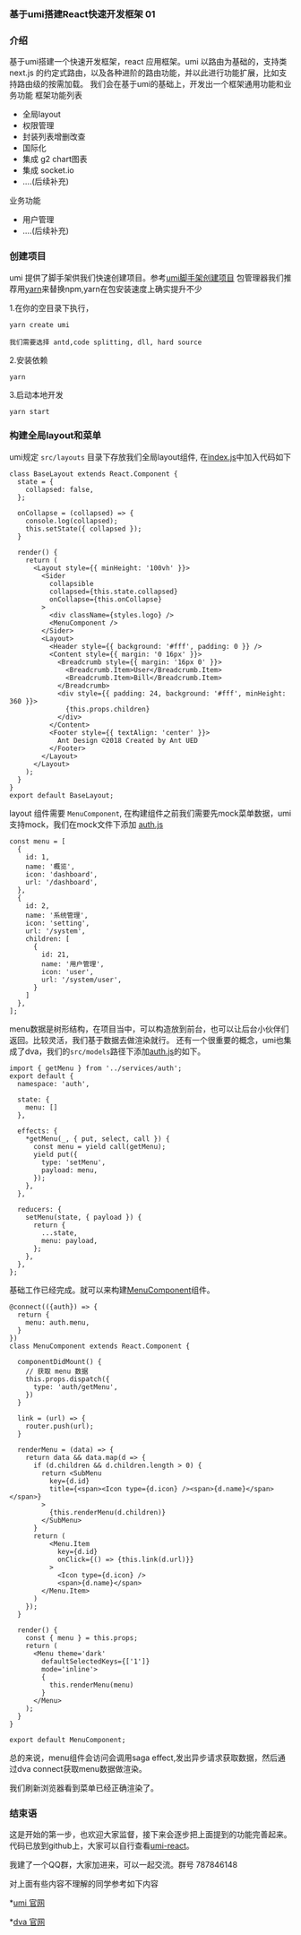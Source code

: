 ### 基于umi搭建React快速开发框架 01

### 介绍
基于umi搭建一个快速开发框架，react 应用框架。umi 以路由为基础的，支持类 next.js 的约定式路由，以及各种进阶的路由功能，并以此进行功能扩展，比如支持路由级的按需加载。
我们会在基于umi的基础上，开发出一个框架通用功能和业务功能
框架功能列表
* 全局layout
* 权限管理
* 封装列表增删改查
* 国际化
* 集成 g2 chart图表
* 集成 socket.io
* ....(后续补充)

业务功能
* 用户管理
* ....(后续补充)
### 创建项目
umi 提供了脚手架供我们快速创建项目。参考[umi脚手架创建项目](https://umijs.org/zh/guide/create-umi-app.html)
包管理器我们推荐用[yarn](https://yarn.bootcss.com/)来替换npm,yarn在包安装速度上确实提升不少

1.在你的空目录下执行，
```
yarn create umi

我们需要选择 antd,code splitting, dll, hard source
```
2.安装依赖
```
yarn
```
3.启动本地开发
```
yarn start
```

### 构建全局layout和菜单
umi规定 `src/layouts` 目录下存放我们全局layout组件, 在[index.js](https://github.com/jiechud/umi-react/blob/master/src/layouts/index.js)中加入代码如下
```
class BaseLayout extends React.Component {
  state = {
    collapsed: false,
  };

  onCollapse = (collapsed) => {
    console.log(collapsed);
    this.setState({ collapsed });
  }

  render() {
    return (
      <Layout style={{ minHeight: '100vh' }}>
        <Sider
          collapsible
          collapsed={this.state.collapsed}
          onCollapse={this.onCollapse}
        >
          <div className={styles.logo} />
          <MenuComponent />
        </Sider>
        <Layout>
          <Header style={{ background: '#fff', padding: 0 }} />
          <Content style={{ margin: '0 16px' }}>
            <Breadcrumb style={{ margin: '16px 0' }}>
              <Breadcrumb.Item>User</Breadcrumb.Item>
              <Breadcrumb.Item>Bill</Breadcrumb.Item>
            </Breadcrumb>
            <div style={{ padding: 24, background: '#fff', minHeight: 360 }}>
              {this.props.children}
            </div>
          </Content>
          <Footer style={{ textAlign: 'center' }}>
            Ant Design ©2018 Created by Ant UED
          </Footer>
        </Layout>
      </Layout>
    );
  }
}
export default BaseLayout;
```
layout 组件需要 `MenuComponent`, 
在构建组件之前我们需要先mock菜单数据，umi支持mock，我们在mock文件下添加 [auth.js](https://github.com/jiechud/umi-react/blob/master/mock/auth.js)
```
const menu = [
  {
    id: 1,
    name: '概览',
    icon: 'dashboard',
    url: '/dashboard',
  },
  {
    id: 2,
    name: '系统管理',
    icon: 'setting',
    url: '/system',
    children: [
      {
        id: 21,
        name: '用户管理',
        icon: 'user',
        url: '/system/user',
      }
    ]
  },
];
```
menu数据是树形结构，在项目当中，可以构造放到前台，也可以让后台小伙伴们返回。比较灵活，我们基于数据去做渲染就行。
还有一个很重要的概念，umi也集成了dva，我们的`src/models`路径下添加[auth.js](https://github.com/jiechud/umi-react/blob/master/src/models/auth.js)的如下。
```
import { getMenu } from '../services/auth';
export default {
  namespace: 'auth',

  state: {
    menu: []
  },

  effects: {
    *getMenu(_, { put, select, call }) {
      const menu = yield call(getMenu);
      yield put({
        type: 'setMenu',
        payload: menu,
      });
    },
  },

  reducers: {
    setMenu(state, { payload }) {
      return {
        ...state,
        menu: payload,
      };
    },
  },
};

```

基础工作已经完成。就可以来构建[MenuComponent](https://github.com/jiechud/umi-react/blob/master/src/models/auth.js)组件。
```
@connect(({auth}) => {
  return {
    menu: auth.menu,
  }
})
class MenuComponent extends React.Component {

  componentDidMount() {
    // 获取 menu 数据
    this.props.dispatch({
      type: 'auth/getMenu',
    })
  }

  link = (url) => {
    router.push(url);
  }

  renderMenu = (data) => {
    return data && data.map(d => {
      if (d.children && d.children.length > 0) {
        return <SubMenu
          key={d.id}
          title={<span><Icon type={d.icon} /><span>{d.name}</span></span>}
        >
          {this.renderMenu(d.children)}
        </SubMenu>
      }
      return (
          <Menu.Item
            key={d.id}
            onClick={() => {this.link(d.url)}}
          >
            <Icon type={d.icon} />
            <span>{d.name}</span>
        </Menu.Item>
      )
    });
  }

  render() {
    const { menu } = this.props;
    return (
      <Menu theme='dark'
        defaultSelectedKeys={['1']}
        mode='inline'>
        {
          this.renderMenu(menu)
        }
      </Menu>
    );
  }
}

export default MenuComponent;

```
总的来说，menu组件会访问会调用saga effect,发出异步请求获取数据，然后通过dva connect获取menu数据做渲染。

我们刷新浏览器看到菜单已经正确渲染了。

### 结束语
这是开始的第一步，也欢迎大家监督，接下来会逐步把上面提到的功能完善起来。代码已放到github上，大家可以自行查看[umi-react](https://github.com/jiechud/umi-react)。

我建了一个QQ群，大家加进来，可以一起交流。群号 787846148

对上面有些内容不理解的同学参考如下内容

*[umi 官网](https://umijs.org)

*[dva 官网](https://dvajs.com/)

